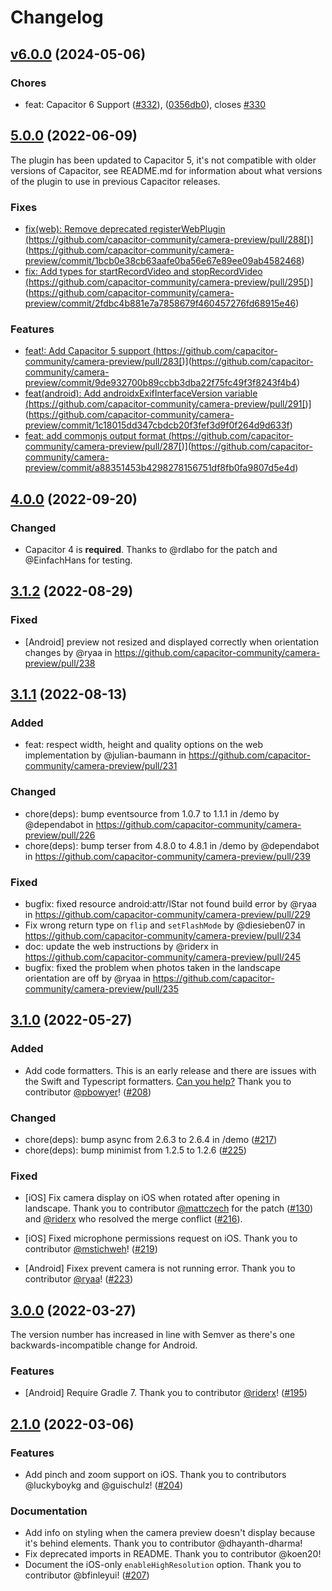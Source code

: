 # Changelog

## [v6.0.0](https://github.com/capacitor-community/camera-preview/compare/v5.0.0...v6.0.0) (2024-05-06)

### Chores

- feat: Capacitor 6 Support ([#332](https://github.com/capacitor-community/camera-preview/pull/332)), ([0356db0](https://github.com/capacitor-community/camera-preview/commit/0356db04fb9dcc7f257028ca1b5134a7a21c6dd3)), closes [#330](https://github.com/capacitor-community/camera-preview/issues/330)

## [5.0.0](https://github.com/capacitor-community/camera-preview/compare/v4.0.0...v5.0.0) (2022-06-09)

The plugin has been updated to Capacitor 5, it's not compatible with older versions of Capacitor, see README.md for information about what versions of the plugin to use in previous Capacitor releases.

### Fixes

* [fix(web): Remove deprecated registerWebPlugin (](https://github.com/capacitor-community/camera-preview/commit/1bcb0e38cb63aafe0ba56e67e89ee09ab4582468)https://github.com/capacitor-community/camera-preview/pull/288[)](https://github.com/capacitor-community/camera-preview/commit/1bcb0e38cb63aafe0ba56e67e89ee09ab4582468)
* [fix: Add types for startRecordVideo and stopRecordVideo (](https://github.com/capacitor-community/camera-preview/commit/2fdbc4b881e7a7858679f460457276fd68915e46)https://github.com/capacitor-community/camera-preview/pull/295[)](https://github.com/capacitor-community/camera-preview/commit/2fdbc4b881e7a7858679f460457276fd68915e46)

### Features

* [feat!: Add Capacitor 5 support (](https://github.com/capacitor-community/camera-preview/commit/9de932700b89ccbb3dba22f75fc49f3f8243f4b4)https://github.com/capacitor-community/camera-preview/pull/283[)](https://github.com/capacitor-community/camera-preview/commit/9de932700b89ccbb3dba22f75fc49f3f8243f4b4)
* [feat(android): Add androidxExifInterfaceVersion variable (](https://github.com/capacitor-community/camera-preview/commit/1c18015dd347cbdcb20f3fef3d9f0f264d9d633f)https://github.com/capacitor-community/camera-preview/pull/291[)](https://github.com/capacitor-community/camera-preview/commit/1c18015dd347cbdcb20f3fef3d9f0f264d9d633f)
* [feat: add commonjs output format (](https://github.com/capacitor-community/camera-preview/commit/a88351453b4298278156751df8fb0fa9807d5e4d)https://github.com/capacitor-community/camera-preview/pull/287[)](https://github.com/capacitor-community/camera-preview/commit/a88351453b4298278156751df8fb0fa9807d5e4d)



## [4.0.0](https://github.com/capacitor-community/camera-preview/compare/v3.1.2...v4.0.0) (2022-09-20)

### Changed
* Capacitor 4 is **required**. Thanks to @rdlabo for the patch and @EinfachHans for testing.

## [3.1.2](https://github.com/capacitor-community/camera-preview/compare/v3.1.1...v3.1.2) (2022-08-29)

### Fixed 
* [Android] preview not resized and displayed correctly when orientation changes by @ryaa in https://github.com/capacitor-community/camera-preview/pull/238

## [3.1.1](https://github.com/capacitor-community/camera-preview/compare/v3.1.0...v3.1.1) (2022-08-13)

### Added
* feat: respect width, height and quality options on the web implementation by @julian-baumann in https://github.com/capacitor-community/camera-preview/pull/231

### Changed
* chore(deps): bump eventsource from 1.0.7 to 1.1.1 in /demo by @dependabot in https://github.com/capacitor-community/camera-preview/pull/226
* chore(deps): bump terser from 4.8.0 to 4.8.1 in /demo by @dependabot in https://github.com/capacitor-community/camera-preview/pull/239

### Fixed
* bugfix: fixed resource android:attr/lStar not found build error by @ryaa in https://github.com/capacitor-community/camera-preview/pull/229
* Fix wrong return type on `flip` and `setFlashMode` by @diesieben07 in https://github.com/capacitor-community/camera-preview/pull/234
* doc: update the web instructions by @riderx in https://github.com/capacitor-community/camera-preview/pull/245
* bugfix: fixed the problem when photos taken in the landscape orientation are off by @ryaa in https://github.com/capacitor-community/camera-preview/pull/235

## [3.1.0](https://github.com/capacitor-community/camera-preview/compare/v3.0.0...v3.1.0) (2022-05-27)

### Added

*  Add code formatters. This is an early release and there are issues with the Swift and Typescript formatters. [Can you help?](https://github.com/capacitor-community/camera-preview/issues/209) Thank you to contributor [@pbowyer](https://github.com/pbowyer)! ([#208](https://github.com/capacitor-community/camera-preview/pull/208))

### Changed

* chore(deps): bump async from 2.6.3 to 2.6.4 in /demo ([#217](https://github.com/capacitor-community/camera-preview/pull/217))
* chore(deps): bump minimist from 1.2.5 to 1.2.6 ([#225](https://github.com/capacitor-community/camera-preview/pull/225)) 

### Fixed

* [iOS]  Fix camera display on iOS when rotated after opening in landscape. Thank you to contributor [@mattczech](https://github.com/mattczech) for the patch ([#130](https://github.com/capacitor-community/camera-preview/pull/130)) and [@riderx](https://github.com/riderx) who resolved the merge conflict ([#216](https://github.com/capacitor-community/camera-preview/pull/216)).

* [iOS] Fixed microphone permissions request on iOS. Thank you to contributor [@mstichweh](https://github.com/mstichweh)! ([#219](https://github.com/capacitor-community/camera-preview/pull/219))

* [Android] Fixex prevent camera is not running error. Thank you to contributor [@ryaa](https://github.com/ryaa)! ([#223](https://github.com/capacitor-community/camera-preview/pull/223))

## [3.0.0](https://github.com/capacitor-community/camera-preview/compare/v2.1.0...v3.0.0) (2022-03-27)
The version number has increased in line with Semver as there's one backwards-incompatible change for Android.

### Features

* [Android] Require Gradle 7. Thank you to contributor [@riderx](https://github.com/riderx)! ([#195](https://github.com/capacitor-community/camera-preview/pull/195))

## [2.1.0](https://github.com/capacitor-community/camera-preview/compare/v2.0.0...v2.1.0) (2022-03-06)

### Features

* Add pinch and zoom support on iOS. Thank you to contributors @luckyboykg and @guischulz! ([#204](https://github.com/capacitor-community/camera-preview/pull/204))

### Documentation
* Add info on styling when the camera preview doesn't display because it's behind elements. Thank you to contributor @dhayanth-dharma! 
* Fix deprecated imports in README. Thank you to contributor @koen20!
* Document the iOS-only `enableHighResolution` option. Thank you to contributor @bfinleyui! ([#207](https://github.com/capacitor-community/camera-preview/pull/207))
